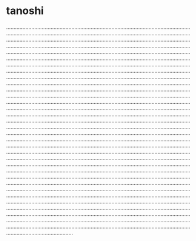 # tanoshi

.........................................................................................................................................................................................................................................................................................................................................................................................................................................................................................................................................................................................................................................................................................................................................................................................................................................................................................................................................................................................................................................................................................................................................................................................................................................................................................................................................................................................................................................................................................................................................................................................................................................................................................................................................................................................................................................................................................................................................................................................................................................................................................................................................................................................................................................................................................................................................................................................................................................................................................................................................................................................................................................................................................................................................................................................................................................................................................................................................................................................................................................................................................................................................................................................................................................................................................................................................................................................................................................................................................................................................................................................................................................................................................................................................................................................................................................................................................................................................................................................................................................................................................................................................................................................................................................................................................................